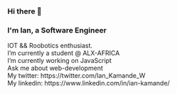 ### Hi there 👋

<h3>I'm Ian, a Software Engineer</h3>
IOT && Roobotics enthusiast.<br>
I’m currently a student @ ALX-AFRICA</br>
I’m currently working on JavaScript</br>
Ask me about web-development</br>
My twitter: https://twitter.com/Ian_Kamande_W </br>
My linkedin: https://www.linkedin.com/in/ian-kamande/ </br></br>
